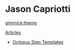 # Jason Capriotti

[gimmick:theme](cosmos)

[Articles]()

  * [Octopus Step Templates](pages/OctopusStepTemplates.md)

<!--
[Menu Item 2](pages/item2.md)
-->